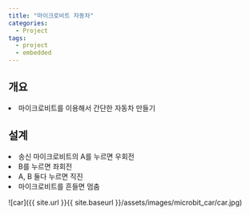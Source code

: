```yaml
---
title: "마이크로비트 자동차"
categories:
  - Project
tags:
  - project
  - embedded
---
```


## 개요
<li>마이크로비트를 이용해서 간단한 자동차 만들기</li>

## 설계
<li>송신 마이크로비트의 A를 누르면 우회전</li>
<li>B를 누르면 좌회전</li>
<li>A, B 둘다 누르면 직진</li>
<li>마이크로비트를 흔들면 멈춤</li>

![car]({{ site.url }}{{ site.baseurl }}/assets/images/microbit_car/car.jpg)